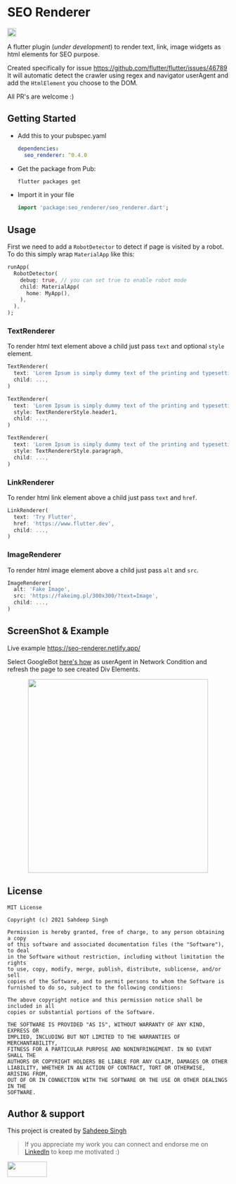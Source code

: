 # SEO Renderer

<a href="https://pub.dev/packages/seo_renderer"> <img height="20" alt="Pub" src="https://img.shields.io/pub/v/seo_renderer.svg?style=for-the-badge">
</a>

A flutter plugin (_under development_) to render text, link, image widgets as html elements for SEO purpose.

Created specifically for issue <https://github.com/flutter/flutter/issues/46789>
It will automatic detect the crawler using regex and navigator userAgent and add the `HtmlElement` you choose to the DOM.

All PR's are welcome :)

## Getting Started

- Add this to your pubspec.yaml

  ```yaml
  dependencies:
    seo_renderer: ^0.4.0
  ```

- Get the package from Pub:

  ```bash
  flutter packages get
  ```

- Import it in your file

  ```dart
  import 'package:seo_renderer/seo_renderer.dart';
  ```

## Usage

First we need to add a `RobotDetector` to detect if page is visited by a robot. To do this simply wrap `MaterialApp` like this:

```dart
runApp(
  RobotDetector(
    debug: true, // you can set true to enable robot mode
    child: MaterialApp(
      home: MyApp(),
    ),
  ),
);
```

### TextRenderer

To render html text element above a child just pass `text` and optional `style` element.

```dart
TextRenderer(
  text: 'Lorem Ipsum is simply dummy text of the printing and typesetting industry.',
  child: ...,
)

TextRenderer(
  text: 'Lorem Ipsum is simply dummy text of the printing and typesetting industry.',
  style: TextRendererStyle.header1,
  child: ...,
)

TextRenderer(
  text: 'Lorem Ipsum is simply dummy text of the printing and typesetting industry.',
  style: TextRendererStyle.paragraph,
  child: ...,
)
```

### LinkRenderer

To render html link element above a child just pass `text` and `href`.

```dart
LinkRenderer(
  text: 'Try Flutter',
  href: 'https://www.flutter.dev',
  child: ...,
)
```

### ImageRenderer

To render html image element above a child just pass `alt` and `src`.

```dart
ImageRenderer(
  alt: 'Fake Image',
  src: 'https://fakeimg.pl/300x300/?text=Image',
  child: ...,
)
```

## ScreenShot & Example

Live example <https://seo-renderer.netlify.app/>

Select GoogleBot [here's how](https://www.howtogeek.com/113439/how-to-change-your-browsers-user-agent-without-installing-any-extensions/) as userAgent in Network Condition and refresh the page to see created Div Elements.

<p align="center">
<img src="https://raw.githubusercontent.com/iamSahdeep/seo_renderer/master/assets/1.png" width="410" height="440">
</p>

## License

```text
MIT License

Copyright (c) 2021 Sahdeep Singh

Permission is hereby granted, free of charge, to any person obtaining a copy
of this software and associated documentation files (the "Software"), to deal
in the Software without restriction, including without limitation the rights
to use, copy, modify, merge, publish, distribute, sublicense, and/or sell
copies of the Software, and to permit persons to whom the Software is
furnished to do so, subject to the following conditions:

The above copyright notice and this permission notice shall be included in all
copies or substantial portions of the Software.

THE SOFTWARE IS PROVIDED "AS IS", WITHOUT WARRANTY OF ANY KIND, EXPRESS OR
IMPLIED, INCLUDING BUT NOT LIMITED TO THE WARRANTIES OF MERCHANTABILITY,
FITNESS FOR A PARTICULAR PURPOSE AND NONINFRINGEMENT. IN NO EVENT SHALL THE
AUTHORS OR COPYRIGHT HOLDERS BE LIABLE FOR ANY CLAIM, DAMAGES OR OTHER
LIABILITY, WHETHER IN AN ACTION OF CONTRACT, TORT OR OTHERWISE, ARISING FROM,
OUT OF OR IN CONNECTION WITH THE SOFTWARE OR THE USE OR OTHER DEALINGS IN THE
SOFTWARE.
```

## Author & support

This project is created by [Sahdeep Singh](https://github.com/iamSahdeep)

> If you appreciate my work you can connect and endorse me on [LinkedIn](https://www.linkedin.com/in/iamsahdeep/) to keep me motivated :)

<img src="https://cdn-images-1.medium.com/max/1200/1*2yFbiGdcACiuLGo4dMKmJw.jpeg" width="90" height="35">
